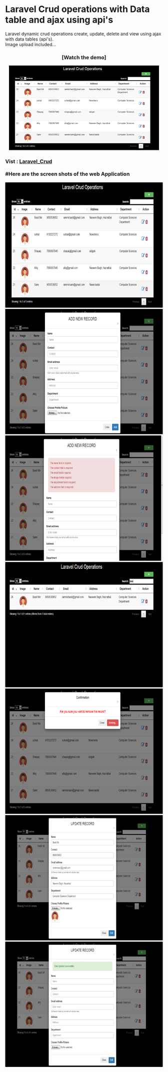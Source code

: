 # Laravel Crud operations with Data table and ajax using api's
Laravel dynamic crud operations create, update, delete and view using ajax with data tables (api's).<br>
Image upload included...<br>
<div align="center">
 <h3>[Watch the demo]</h3>
  <a href="https://www.youtube.com/embed/Aqt775Z1VP0"><img src="screenshots/view.png" height="270" width="480"></a>
</div>
<h3>Vist : <a href="https://crudoperationslaravel.000webhostapp.com/">Laravel_Crud</a><br><br>
#Here are the screen shots of the web Application<br>
<p align="left">
 <img src="screenshots/view.png" height="400">
  <img src="screenshots/addRecord.png" height="400">
  <img src="screenshots/errorMsg.png" height="400">
  <img src="screenshots/search.png" height="400">

  <img src="screenshots/delete.png" height="400">
 <img src="screenshots/update.png" height="400">
 <img src="screenshots/sucess.png" height="400">
</p>
